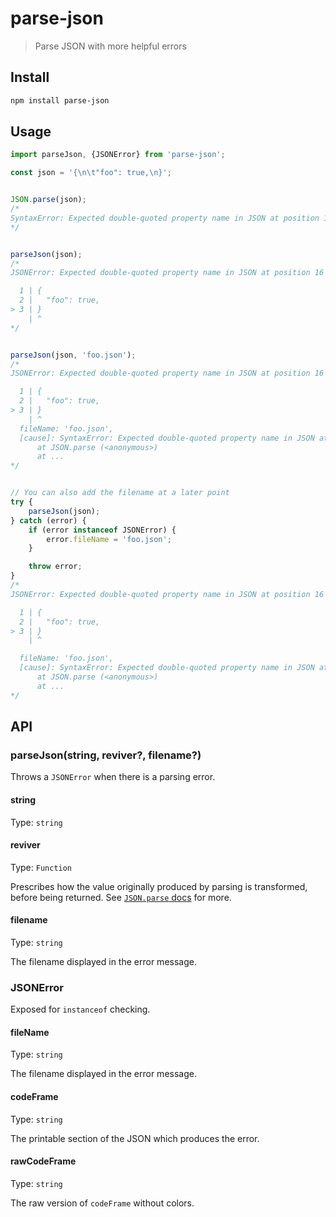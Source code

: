 # parse-json

> Parse JSON with more helpful errors

## Install

```sh
npm install parse-json
```

## Usage

```js
import parseJson, {JSONError} from 'parse-json';

const json = '{\n\t"foo": true,\n}';


JSON.parse(json);
/*
SyntaxError: Expected double-quoted property name in JSON at position 16 (line 3 column 1)
*/


parseJson(json);
/*
JSONError: Expected double-quoted property name in JSON at position 16 (line 3 column 1)

  1 | {
  2 |   "foo": true,
> 3 | }
    | ^
*/


parseJson(json, 'foo.json');
/*
JSONError: Expected double-quoted property name in JSON at position 16 (line 3 column 1) in foo.json

  1 | {
  2 |   "foo": true,
> 3 | }
    | ^
  fileName: 'foo.json',
  [cause]: SyntaxError: Expected double-quoted property name in JSON at position 16 (line 3 column 1)
      at JSON.parse (<anonymous>)
      at ...
*/


// You can also add the filename at a later point
try {
	parseJson(json);
} catch (error) {
	if (error instanceof JSONError) {
		error.fileName = 'foo.json';
	}

	throw error;
}
/*
JSONError: Expected double-quoted property name in JSON at position 16 (line 3 column 1) in foo.json

  1 | {
  2 |   "foo": true,
> 3 | }
    | ^

  fileName: 'foo.json',
  [cause]: SyntaxError: Expected double-quoted property name in JSON at position 16 (line 3 column 1)
      at JSON.parse (<anonymous>)
      at ...
*/
```

## API

### parseJson(string, reviver?, filename?)

Throws a `JSONError` when there is a parsing error.

#### string

Type: `string`

#### reviver

Type: `Function`

Prescribes how the value originally produced by parsing is transformed, before being returned. See [`JSON.parse` docs](https://developer.mozilla.org/en-US/docs/Web/JavaScript/Reference/Global_Objects/JSON/parse#Using_the_reviver_parameter) for more.

#### filename

Type: `string`

The filename displayed in the error message.

### JSONError

Exposed for `instanceof` checking.

#### fileName

Type: `string`

The filename displayed in the error message.

#### codeFrame

Type: `string`

The printable section of the JSON which produces the error.

#### rawCodeFrame

Type: `string`

The raw version of `codeFrame` without colors.
